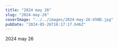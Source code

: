 ```yaml
---
title: "2024 may 26"
slug: "2024-may-26"
coverImage: "../../images/2024-may-26-U5ND.jpg"
pubDate: "2024-05-26T16:17:17.646Z"
---
```


2024 may 26
